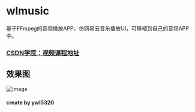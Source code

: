 # wlmusic
基于FFmpeg的音频播放APP，仿网易云音乐播放UI，可移植到自己的音频APP中。

### [CSDN学院：视频课程地址](https://edu.csdn.net/course/detail/6842)

## 效果图
![image](https://github.com/wanliyang1990/wlmusic/blob/master/imgs/music.gif)<br/>

#### create by ywl5320
